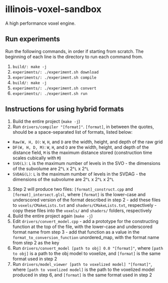 # illinois-voxel-sandbox
A high performance voxel engine.

## Run experiments
Run the following commands, in order if starting from scratch. The beginning of each line is the directory to run each command from.

1. `build/: make -j`
2. `experiments/: ./experiment.sh download`
3. `experiments/: ./experiment.sh compile`
4. `build/: make -j`
5. `experiments/: ./experiment.sh convert`
6. `experiments/: ./experiment.sh run`

## Instructions for using hybrid formats

1. Build the entire project (`make -j`)
2. Run `drivers/compiler "[format]"`. `[format]`, in between the quotes, should be a space-separated list of formats, listed below:
  - `Raw(W, H, D)`: `W`, `H`, and `D` are the width, height, and depth of the raw grid
  - `DF(W, H, D, M)`: `W`, `H`, and `D` are the width, height, and depth of the distance field, `M` is the maximum distance stored (construction time scales cubically with `M`)
  - `SVO(L)`: `L` is the maximum number of levels in the SVO - the dimensions of the subvolume are 2^`L` x 2^`L` x 2^`L`
  - `SVDAG(L)`: `L` is the maximum number of levels in the SVDAG - the dimensions of the subvolume are 2^`L` x 2^`L` x 2^`L`
3. Step 2 will produce two files: `[format]_construct.cpp` and `[format]_intersect.glsl`, where `[format]` is the lower-case and underscored version of the format described in step 2 - add these files to `voxels/CMakeLists.txt` and `shaders/CMakeLists.txt`, respectively - copy these files into the `voxels/` and `shaders/` folders, respectively
4. Build the entire project again (`make -j`)
5. Edit `drivers/convert_model.cpp` - add a prototype for the constructing function at the top of the file, with the lower-case and underscored format name from step 3 - add that function as a value in the `format_to_conversion_function` unordered_map, with the format name from step 2 as the key
6. Run `drivers/convert_model [path to obj] 0.0 "[format]"`, where `[path to obj]` is a path to the obj model to voxelize, and `[format]` is the same format used in step 2
7. Run `drivers/model_viewer [path to voxelized model] "[format]"`, where `[path to voxelized model]` is the path to the voxelized model produced in step 6, and `[format]` is the same format used in step 2
